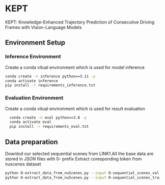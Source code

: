 # KEPT
KEPT: Knowledge-Enhanced Trajectory Prediction of Consecutive Driving Frames with Vision-Language Models
## Environment Setup
### Inference Environment
Create a conda vitual environment which is used for model inference
```bash
conda create -n inference python==3.11 -y
conda activate inference
pip install -r requirements_inference.txt
```
### Evaluation Environment
Create a conda vitual environment which is used for result evaluation
```bash
  conda create -n eval python==3.8 -y
  conda activate eval
  pip install -r requirements_eval.txt
```
## Data preparation
Downlod our selected sequential scenes from LINK1.All the base data are stored in JSON files with 0- prefix
Extract coresponding token from nuscenes dataset
```bash
python 0-extract_data_from_nuScenes.py --input 0-sequential_scenes_val.json --output 0-****_sample_val.json
python 0-extract_data_from_nuScenes.py --input 0-sequential_scenes_train.json --output 0-****_sample_train.json
```
